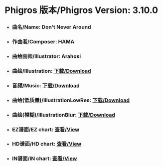 
# Phigros 版本/Phigros Version:  3.10.0

- ### __曲名/Name:  Don't Never Around__

- ### __作曲者/Composer:  HAMA__

- ### __曲绘画师/Illustrator:  Arahosi__

- ### __曲绘/Illustration:  [下载/Download](https://github.com/Po6647A/PAR/releases/download/3.10.0/996.png)__

- ### __音频/Music:  [下载/Download](https://github.com/Po6647A/PAR/releases/download/3.10.0/1679.ogg)__

- ### __曲绘(低质量)/IllustrationLowRes:  [下载/Download](https://github.com/Po6647A/PAR/releases/download/3.10.0/1488.png)__

- ### __曲绘(模糊)/IllustrationBlur:  [下载/Download](https://github.com/Po6647A/PAR/releases/download/3.10.0/1242.png)__


- ### __EZ谱面/EZ chart:  [查看/View](./EZ.json/index.html)__

- ### __HD谱面/HD chart:  [查看/View](./HD.json/index.html)__

- ### __IN谱面/IN chart:  [查看/View](./IN.json/index.html)__

